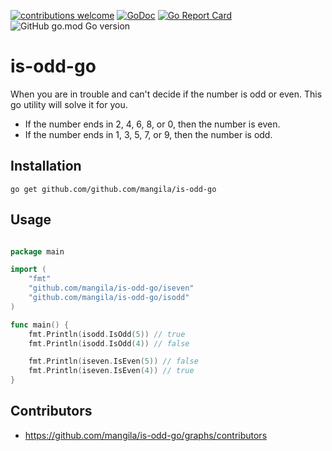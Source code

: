 [![contributions welcome](https://img.shields.io/badge/contributions-welcome-brightgreen.svg?style=flat)](https://github.com/mangila/is-odd-go/issues)
[![GoDoc](https://godoc.org/github.com/Pallinder/go-randomdata?status.svg)](https://godoc.org/github.com/mangila/is-odd-go)
[![Go Report Card](https://goreportcard.com/badge/github.com/Pallinder/go-randomdata)](https://goreportcard.com/report/github.com/mangila/is-odd-go)
![GitHub go.mod Go version](https://img.shields.io/github/go-mod/go-version/mangila/is-odd-go)
# is-odd-go
When you are in trouble and can't decide if the number is odd or even. This go utility will solve it for you. 

* If the number ends in 2, 4, 6, 8, or 0, then the number is even.
* If the number ends in 1, 3, 5, 7, or 9, then the number is odd.

## Installation

```go get github.com/github.com/mangila/is-odd-go```

## Usage

```go

package main

import (
	"fmt"
	"github.com/mangila/is-odd-go/iseven"
	"github.com/mangila/is-odd-go/isodd"
)

func main() {
	fmt.Println(isodd.IsOdd(5)) // true
	fmt.Println(isodd.IsOdd(4)) // false

	fmt.Println(iseven.IsEven(5)) // false
	fmt.Println(iseven.IsEven(4)) // true
}

```
## Contributors

* https://github.com/mangila/is-odd-go/graphs/contributors